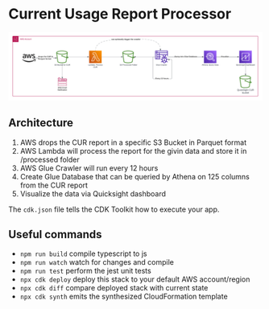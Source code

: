 # Current Usage Report Processor

<img src="docs/Architecture.png">


## Architecture

1. AWS drops the CUR report in a specific S3 Bucket in Parquet format
2. AWS Lambda will process the report for the givin data and store it in /processed folder
3. AWS Glue Crawler will run every 12 hours
4. Create Glue Database that can be queried by Athena on 125 columns from the CUR report
5. Visualize the data via Quicksight dashboard 

The `cdk.json` file tells the CDK Toolkit how to execute your app.

## Useful commands

* `npm run build`   compile typescript to js
* `npm run watch`   watch for changes and compile
* `npm run test`    perform the jest unit tests
* `npx cdk deploy`  deploy this stack to your default AWS account/region
* `npx cdk diff`    compare deployed stack with current state
* `npx cdk synth`   emits the synthesized CloudFormation template
